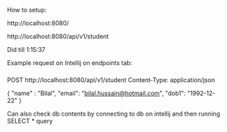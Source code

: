 How to setup:

http://localhost:8080/

http://localhost:8080/api/v1/student

Did till 1:15:37

Example request on Intellij on endpoints tab:
###
POST http://localhost:8080/api/v1/student
Content-Type: application/json

{
"name" : "Bilal",
"email": "bilal.hussain@hotmail.com",
"dob1": "1992-12-22"
}

Can also check db contents by connecting to db on intellij and then running SELECT * query
